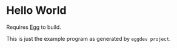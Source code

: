 # Hello World

Requires [Egg](https://github.com/aksommerville/egg) to build.

This is just the example program as generated by `eggdev project`.
